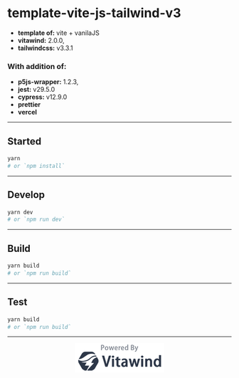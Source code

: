 # template-vite-js-tailwind-v3

- **template of:** vite + vanilaJS
- **vitawind:** 2.0.0,
- **tailwindcss:** v3.3.1

### With addition of:
- **p5js-wrapper:** 1.2.3,
- **jest:** v29.5.0
- **cypress:**  v12.9.0
- **prettier** 
- **vercel**
 
 ---

## Started

```bash
yarn
# or `npm install`
```

---

## Develop

```bash
yarn dev
# or `npm run dev`
```

---

## Build

```bash
yarn build
# or `npm run build`
```

---

## Test

```bash
yarn build
# or `npm run build`
```
---

<p align="center">
<img src="./powered-by-vitawind-bright.png">
</p>
